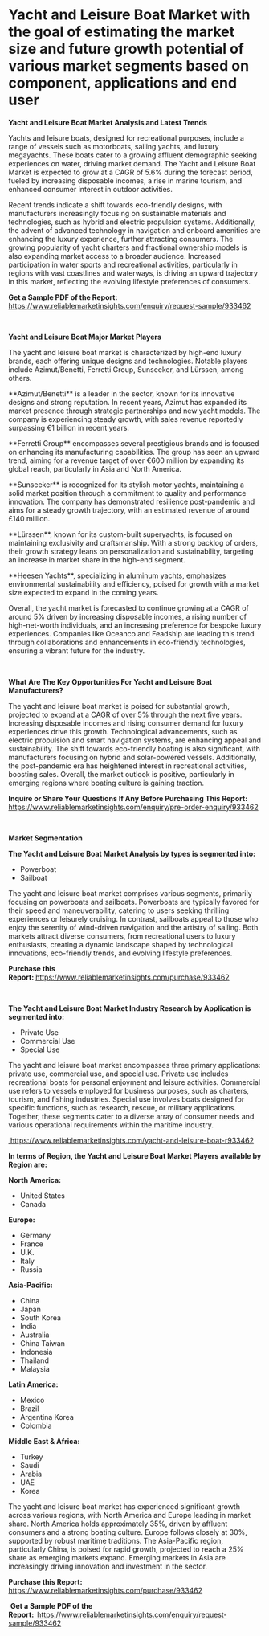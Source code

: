 <p><h1>Yacht and Leisure Boat Market with the goal of estimating the market size and future growth potential of various market segments based on component, applications and end user</h1></p><p><strong>Yacht and Leisure Boat Market Analysis and Latest Trends</strong></p>
<p><p>Yachts and leisure boats, designed for recreational purposes, include a range of vessels such as motorboats, sailing yachts, and luxury megayachts. These boats cater to a growing affluent demographic seeking experiences on water, driving market demand. The Yacht and Leisure Boat Market is expected to grow at a CAGR of 5.6% during the forecast period, fueled by increasing disposable incomes, a rise in marine tourism, and enhanced consumer interest in outdoor activities.</p><p>Recent trends indicate a shift towards eco-friendly designs, with manufacturers increasingly focusing on sustainable materials and technologies, such as hybrid and electric propulsion systems. Additionally, the advent of advanced technology in navigation and onboard amenities are enhancing the luxury experience, further attracting consumers. The growing popularity of yacht charters and fractional ownership models is also expanding market access to a broader audience. Increased participation in water sports and recreational activities, particularly in regions with vast coastlines and waterways, is driving an upward trajectory in this market, reflecting the evolving lifestyle preferences of consumers.</p></p>
<p><strong>Get a Sample PDF of the Report:&nbsp;</strong> <a href="https://www.reliablemarketinsights.com/enquiry/request-sample/933462?utm_campaign=3020&utm_medium=2&utm_source=Github&utm_content=ia&utm_term=16042025&utm_id=yacht-and-leisure-boat">https://www.reliablemarketinsights.com/enquiry/request-sample/933462</a></p>
<p>&nbsp;</p>
<p><strong>Yacht and Leisure Boat Major Market Players</strong></p>
<p><p>The yacht and leisure boat market is characterized by high-end luxury brands, each offering unique designs and technologies. Notable players include Azimut/Benetti, Ferretti Group, Sunseeker, and Lürssen, among others.</p><p>**Azimut/Benetti** is a leader in the sector, known for its innovative designs and strong reputation. In recent years, Azimut has expanded its market presence through strategic partnerships and new yacht models. The company is experiencing steady growth, with sales revenue reportedly surpassing €1 billion in recent years.</p><p>**Ferretti Group** encompasses several prestigious brands and is focused on enhancing its manufacturing capabilities. The group has seen an upward trend, aiming for a revenue target of over €600 million by expanding its global reach, particularly in Asia and North America.</p><p>**Sunseeker** is recognized for its stylish motor yachts, maintaining a solid market position through a commitment to quality and performance innovation. The company has demonstrated resilience post-pandemic and aims for a steady growth trajectory, with an estimated revenue of around £140 million.</p><p>**Lürssen**, known for its custom-built superyachts, is focused on maintaining exclusivity and craftsmanship. With a strong backlog of orders, their growth strategy leans on personalization and sustainability, targeting an increase in market share in the high-end segment.</p><p>**Heesen Yachts**, specializing in aluminum yachts, emphasizes environmental sustainability and efficiency, poised for growth with a market size expected to expand in the coming years. </p><p>Overall, the yacht market is forecasted to continue growing at a CAGR of around 5% driven by increasing disposable incomes, a rising number of high-net-worth individuals, and an increasing preference for bespoke luxury experiences. Companies like Oceanco and Feadship are leading this trend through collaborations and enhancements in eco-friendly technologies, ensuring a vibrant future for the industry.</p></p>
<p>&nbsp;</p>
<p><strong>What Are The Key Opportunities For Yacht and Leisure Boat Manufacturers?</strong></p>
<p><p>The yacht and leisure boat market is poised for substantial growth, projected to expand at a CAGR of over 5% through the next five years. Increasing disposable incomes and rising consumer demand for luxury experiences drive this growth. Technological advancements, such as electric propulsion and smart navigation systems, are enhancing appeal and sustainability. The shift towards eco-friendly boating is also significant, with manufacturers focusing on hybrid and solar-powered vessels. Additionally, the post-pandemic era has heightened interest in recreational activities, boosting sales. Overall, the market outlook is positive, particularly in emerging regions where boating culture is gaining traction.</p></p>
<p><strong>Inquire or Share Your Questions If Any Before Purchasing This Report:</strong> <a href="https://www.reliablemarketinsights.com/enquiry/pre-order-enquiry/933462?utm_campaign=3020&utm_medium=2&utm_source=Github&utm_content=ia&utm_term=16042025&utm_id=yacht-and-leisure-boat">https://www.reliablemarketinsights.com/enquiry/pre-order-enquiry/933462</a></p>
<p>&nbsp;</p>
<p><strong>Market Segmentation</strong></p>
<p><strong>The Yacht and Leisure Boat Market Analysis by types is segmented into:</strong></p>
<p><ul><li>Powerboat</li><li>Sailboat</li></ul></p>
<p><p>The yacht and leisure boat market comprises various segments, primarily focusing on powerboats and sailboats. Powerboats are typically favored for their speed and maneuverability, catering to users seeking thrilling experiences or leisurely cruising. In contrast, sailboats appeal to those who enjoy the serenity of wind-driven navigation and the artistry of sailing. Both markets attract diverse consumers, from recreational users to luxury enthusiasts, creating a dynamic landscape shaped by technological innovations, eco-friendly trends, and evolving lifestyle preferences.</p></p>
<p><strong>Purchase this Report:&nbsp;</strong><a href="https://www.reliablemarketinsights.com/purchase/933462?utm_campaign=3020&utm_medium=2&utm_source=Github&utm_content=ia&utm_term=16042025&utm_id=yacht-and-leisure-boat">https://www.reliablemarketinsights.com/purchase/933462</a></p>
<p>&nbsp;</p>
<p><strong>The Yacht and Leisure Boat Market Industry Research by Application is segmented into:</strong></p>
<p><ul><li>Private Use</li><li>Commercial Use</li><li>Special Use</li></ul></p>
<p><p>The yacht and leisure boat market encompasses three primary applications: private use, commercial use, and special use. Private use includes recreational boats for personal enjoyment and leisure activities. Commercial use refers to vessels employed for business purposes, such as charters, tourism, and fishing industries. Special use involves boats designed for specific functions, such as research, rescue, or military applications. Together, these segments cater to a diverse array of consumer needs and various operational requirements within the maritime industry.</p></p>
<p><a href="https://www.reliablemarketinsights.com/yacht-and-leisure-boat-r933462?utm_campaign=3020&utm_medium=2&utm_source=Github&utm_content=ia&utm_term=16042025&utm_id=yacht-and-leisure-boat">&nbsp;https://www.reliablemarketinsights.com/yacht-and-leisure-boat-r933462</a></p>
<p><strong>In terms of Region, the Yacht and Leisure Boat Market Players available by Region are:</strong></p>
<p>
    <p> <strong> North America: </strong>
        <ul>
            <li>United States</li>
            <li>Canada</li>
        </ul>
        </p> 
    <p> <strong> Europe: </strong>
        <ul>
            <li>Germany</li>
            <li>France</li>
            <li>U.K.</li>
            <li>Italy</li>
            <li>Russia</li>
        </ul>
        </p> 
    <p> <strong> Asia-Pacific: </strong>
        <ul>
            <li>China</li>
            <li>Japan</li>
            <li>South Korea</li>
            <li>India</li>
            <li>Australia</li>
            <li>China Taiwan</li>
            <li>Indonesia</li>
            <li>Thailand</li>
            <li>Malaysia</li>
        </ul>
        </p> 
    <p> <strong> Latin America: </strong>
        <ul>
            <li>Mexico</li>
            <li>Brazil</li>
            <li>Argentina Korea</li>
            <li>Colombia</li>
        </ul>
        </p> 
    <p> <strong> Middle East & Africa: </strong>
        <ul>
            <li>Turkey</li>
            <li>Saudi</li>
            <li>Arabia</li>
            <li>UAE</li>
            <li>Korea</li>
        </ul>
    </p>
    </p>
<p><p>The yacht and leisure boat market has experienced significant growth across various regions, with North America and Europe leading in market share. North America holds approximately 35%, driven by affluent consumers and a strong boating culture. Europe follows closely at 30%, supported by robust maritime traditions. The Asia-Pacific region, particularly China, is poised for rapid growth, projected to reach a 25% share as emerging markets expand. Emerging markets in Asia are increasingly driving innovation and investment in the sector.</p></p>
<p><strong>Purchase this Report: </strong><a href="https://www.reliablemarketinsights.com/purchase/933462?utm_campaign=3020&utm_medium=2&utm_source=Github&utm_content=ia&utm_term=16042025&utm_id=yacht-and-leisure-boat">https://www.reliablemarketinsights.com/purchase/933462</a></p>
<p>&nbsp;<strong>Get a Sample PDF of the Report:&nbsp;&nbsp;</strong><a href="https://www.reliablemarketinsights.com/enquiry/request-sample/933462?utm_campaign=3020&utm_medium=2&utm_source=Github&utm_content=ia&utm_term=16042025&utm_id=yacht-and-leisure-boat">https://www.reliablemarketinsights.com/enquiry/request-sample/933462</a></p>
<p><strong></strong></p>
<p><p></p><p></p><p></p></p>